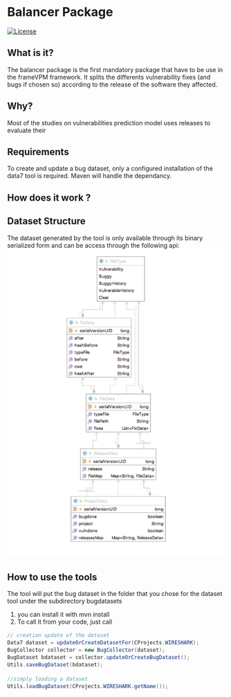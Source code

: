 # Balancer Package

[![License](https://img.shields.io/badge/License-Apache%202.0-blue.svg)](https://opensource.org/licenses/Apache-2.0)

## What is it?

The balancer package is the first mandatory package that have to be use in the frameVPM framework. It splits the differents vulnerability fixes (and bugs if chosen so) according to the release of the software they affected.
    
## Why? 

Most of the studies on vulnerabilities prediction model uses releases to evaluate their 

## Requirements

To create and update a bug dataset, only a configured installation of the data7 tool is required.
Maven will handle the dependancy.

## How does it work ?
    


## Dataset Structure
          
The dataset generated by the tool is only available through its binary serialized form and can be access through the following api:
![schema](doc/diagram.png)


## How to use the tools

The tool will put the bug dataset in the folder that you chose for the dataset tool under the subdirectory bugdatasets

1. you can install it with mvn install 
2. To call it from your code, just call 

```java 
// creation update of the dataset
Data7 dataset = updateOrCreateDatasetFor(CProjects.WIRESHARK);
BugCollector collector = new BugCollector(dataset);
BugDataset bdataset = collector.updateOrCreateBugDataset();
Utils.saveBugDataset(bdataset);

//simply loading a dataset
Utils.loadBugDataset(CProjects.WIRESHARK.getName());

``` 
    